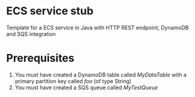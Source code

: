 # ECS service stub
Template for a ECS service in Java with HTTP REST endpoint, DynamoDB and SQS integration

#  Prerequisites
1. You must have created a DynamoDB table called _MyDataTable_ with a primary partition key called _foo_ (of type String)
2. You must have created a SQS queue called _MyTestQueue_

